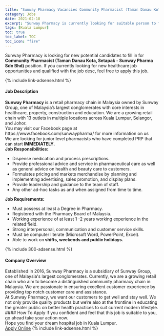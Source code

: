 ```yaml
---
title: "Sunway Pharmacy Vacancies Community Pharmacist (Taman Danau Kota, Setapak - Sunway Pharma Sdn Bhd)" 
category: Jobs 
date: 2021-02-18 
excerpt: "Sunway Pharmacy is currently looking for suitable person to fill in the Community Pharmacist (Taman Danau Kota, Setapak - Sunway Pharma Sdn Bhd) which positioned at Kuala Lumpur" 
tags: [Kuala Lumpur] 
toc: true 
toc_label: TOC 
toc_icon: "fire" 
--- 
```


<p>Sunway Pharmacy is looking for new potential candidates to fill in for <b>Community Pharmacist (Taman Danau Kota, Setapak - Sunway Pharma Sdn Bhd)</b> position. If you currently looking for new healthcare job opportunities and qualified with the job desc, feel free to apply this job.
</p>{% include link-adsense.html %} 
<div><div><h4>Job Description</h4></div><div><div><span><div><div><strong>Sunway Pharmacy</strong> is a retail pharmacy chain in Malaysia owned by Sunway Group, one of Malaysia&#8217;s largest conglomerates with core interests in healthcare, property, construction and education. We are a growing retail chain with 13 outlets in multiple locations across Kuala Lumpur, Selangor, and Johor.</div><div>You may visit our Facebook page at https://www.facebook.com/sunwaypharma/ for more information on us<div>We are looking for junior level pharmacists who have completed PRP that can start <strong>IMMEDIATELY</strong>.</div></div><div><strong>Job Responsibilities:</strong></div><ul><li>Dispense medication and process prescriptions.</li><li>Provide professional advice and service in pharmaceutical care as well as general advice on health and beauty care to customers.</li><li>Formulates pricing and markets merchandise by planning and implementing advertising, sales promotion, and display plans.</li><li>Provide leadership and guidance to the team of staff.</li><li>Any other ad-hoc tasks as and when assigned from time to time.</li></ul><div><strong>Job Requirements:</strong></div><ul><li>Must possess at least a Degree in Pharmacy.</li><li>Registered with the Pharmacy Board of Malaysia.</li><li>Working experience of at least 1 -2 years working experience in the related field.</li><li>Strong interpersonal, communication and customer service skills.</li><li>Must be computer literate (Microsoft Word, PowerPoint, Excel).</li><li>Able to work on<strong> shifts, weekends and public holidays.</strong></li></ul></div></span></div></div></div> 
{% include 300-adsense.html %} 
<div><div><h4>Company Overview</h4></div><div><div><span><div><div>
<div>
		Established in 2016, Sunway Pharmacy is a subsidiary of Sunway Group, one of Malaysia's largest conglomerates. Currently, we are a growing retail chain who aim to become a distinguished community pharmacy chain in Malaysia. We are passionate in ensuring excellent customer experience by providing top notch customer care and assistance.</div>
<div>
		At Sunway Pharmacy, we want our customers to get well and stay well. We not only provide quality products but we&#8217;re also at the frontline in educating the greater public on better health practices to suit current modern lifestyle.</div>
</div></div></span></div></div></div> 
#### How To Apply 
If you confident and feel that this job is suitable to you, go ahead take your action now. <br/> 
Hope you find your dream hospital job in Kuala Lumpur. <br/> 
<a href="https://www.jobstreet.com.my/en/job/community-pharmacist-taman-danau-kota-setapak-sunway-pharma-sdn-bhd-4481727?jobId=jobstreet-my-job-4481727" class="btn btn--warning" target="_blank" rel="nofollow noopenner">Apply Online</a> 
{% include link-adsense.html %} 
